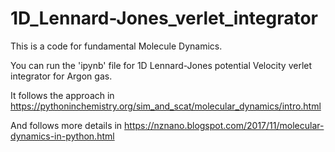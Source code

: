 # 1D_Lennard-Jones_verlet_integrator
This is a code for fundamental Molecule Dynamics.

You can run the 'ipynb' file for 1D Lennard-Jones potential Velocity verlet integrator for Argon gas.   

It follows the approach in https://pythoninchemistry.org/sim_and_scat/molecular_dynamics/intro.html   

And follows more details in https://nznano.blogspot.com/2017/11/molecular-dynamics-in-python.html 
